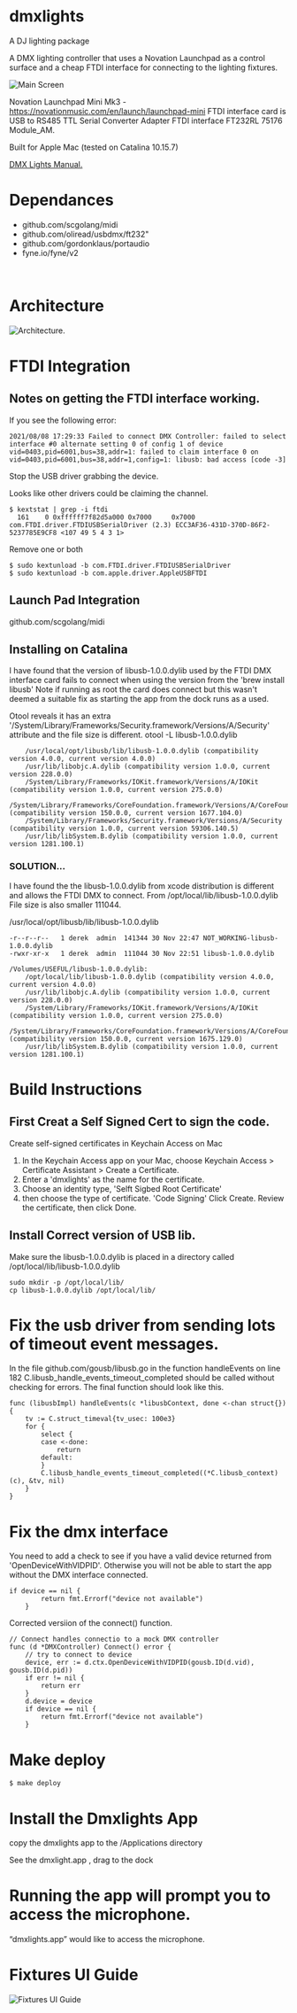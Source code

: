 # dmxlights
A DJ lighting package

A DMX lighting controller that uses a Novation Launchpad as a control surface and a cheap FTDI interface for 
connecting to the lighting fixtures.

![Main Screen](mainScreen.png)


Novation Launchpad Mini Mk3 - https://novationmusic.com/en/launch/launchpad-mini
FTDI interface card is USB to RS485 TTL Serial Converter Adapter FTDI interface FT232RL 75176 Module_AM.

Built for Apple Mac (tested on Catalina 10.15.7)

[DMX Lights Manual.](./Manual.md)

# Dependances
- github.com/scgolang/midi
- github.com/oliread/usbdmx/ft232"
- github.com/gordonklaus/portaudio
- fyne.io/fyne/v2

<br/>

# Architecture 

![Architecture.](./Architecture.png)

# FTDI Integration

## Notes on getting the FTDI interface working.

If you see the following error:
```
2021/08/08 17:29:33 Failed to connect DMX Controller: failed to select interface #0 alternate setting 0 of config 1 of device vid=0403,pid=6001,bus=38,addr=1: failed to claim interface 0 on vid=0403,pid=6001,bus=38,addr=1,config=1: libusb: bad access [code -3]
```

Stop the USB driver grabbing the device.

Looks like other drivers could be claiming the channel.
```
$ kextstat | grep -i ftdi
  161    0 0xffffff7f82d5a000 0x7000     0x7000     com.FTDI.driver.FTDIUSBSerialDriver (2.3) ECC3AF36-431D-370D-86F2-5237785E9CF8 <107 49 5 4 3 1>
```
Remove one or both
```
$ sudo kextunload -b com.FTDI.driver.FTDIUSBSerialDriver
$ sudo kextunload -b com.apple.driver.AppleUSBFTDI
```
##  Launch Pad Integration

github.com/scgolang/midi

## Installing on Catalina 

I have found that the version of libusb-1.0.0.dylib used by the FTDI DMX interface card fails to connect when using the version from the 'brew install libusb' 
Note if running as root the card does connect but this wasn't deemed a suitable fix as 
starting the app from the dock runs as a used.


Otool reveals it has an extra '/System/Library/Frameworks/Security.framework/Versions/A/Security' attribute and the file size is different.
 otool -L libusb-1.0.0.dylib 
```libusb-1.0.0.dylib:
	/usr/local/opt/libusb/lib/libusb-1.0.0.dylib (compatibility version 4.0.0, current version 4.0.0)
	/usr/lib/libobjc.A.dylib (compatibility version 1.0.0, current version 228.0.0)
	/System/Library/Frameworks/IOKit.framework/Versions/A/IOKit (compatibility version 1.0.0, current version 275.0.0)
	/System/Library/Frameworks/CoreFoundation.framework/Versions/A/CoreFoundation (compatibility version 150.0.0, current version 1677.104.0)
	/System/Library/Frameworks/Security.framework/Versions/A/Security (compatibility version 1.0.0, current version 59306.140.5)
	/usr/lib/libSystem.B.dylib (compatibility version 1.0.0, current version 1281.100.1)
```

### SOLUTION...

I have found the the libusb-1.0.0.dylib from xcode distribution is different and allows the FTDI DMX to connect. From /opt/local/lib/libusb-1.0.0.dylib
File size is also smaller 111044.

/usr/local/opt/libusb/lib/libusb-1.0.0.dylib
```
-r--r--r--   1 derek  admin  141344 30 Nov 22:47 NOT_WORKING-libusb-1.0.0.dylib
-rwxr-xr-x   1 derek  admin  111044 30 Nov 22:51 libusb-1.0.0.dylib
```

``` otool -L /Volumes/USEFUL/libusb-1.0.0.dylib 
/Volumes/USEFUL/libusb-1.0.0.dylib:
	/opt/local/lib/libusb-1.0.0.dylib (compatibility version 4.0.0, current version 4.0.0)
	/usr/lib/libobjc.A.dylib (compatibility version 1.0.0, current version 228.0.0)
	/System/Library/Frameworks/IOKit.framework/Versions/A/IOKit (compatibility version 1.0.0, current version 275.0.0)
	/System/Library/Frameworks/CoreFoundation.framework/Versions/A/CoreFoundation (compatibility version 150.0.0, current version 1675.129.0)
	/usr/lib/libSystem.B.dylib (compatibility version 1.0.0, current version 1281.100.1)
```



# Build Instructions

## First Creat a Self Signed Cert to sign the code.
Create self-signed certificates in Keychain Access on Mac
1. In the Keychain Access app on your Mac, choose Keychain Access > Certificate Assistant > Create a Certificate.
2. Enter a 'dmxlights' as the name for the certificate.
3. Choose an identity type, 'Selft Sigbed Root Certificate'  
4. then choose the type of certificate. 'Code Signing'
Click Create.
Review the certificate, then click Done.

## Install Correct version of USB lib.

Make sure the libusb-1.0.0.dylib  is placed in a directory called /opt/local/lib/libusb-1.0.0.dylib 
```
sudo mkdir -p /opt/local/lib/
cp libusb-1.0.0.dylib /opt/local/lib/

```

# Fix the usb driver from sending lots of timeout event messages.

In the file github.com/gousb/libusb.go in the function  handleEvents on line 182
C.libusb_handle_events_timeout_completed should be called without checking for errors.
The final function should look like this.
```
func (libusbImpl) handleEvents(c *libusbContext, done <-chan struct{}) {
    tv := C.struct_timeval{tv_usec: 100e3}
    for {
        select {
        case <-done:
            return
        default:
        }
        C.libusb_handle_events_timeout_completed((*C.libusb_context)(c), &tv, nil)
    }
}
```

# Fix the dmx interface

You need to add a check to see if you have a valid device returned from 'OpenDeviceWithVIDPID'.
Otherwise you will not be able to start the app without the DMX interface connected.
```
if device == nil {
		return fmt.Errorf("device not available")
	}
```

Corrected versiion of the connect() function.
```
// Connect handles connectio to a mock DMX controller
func (d *DMXController) Connect() error {
	// try to connect to device
	device, err := d.ctx.OpenDeviceWithVIDPID(gousb.ID(d.vid), gousb.ID(d.pid))
	if err != nil {
		return err
	}
	d.device = device
	if device == nil {
		return fmt.Errorf("device not available")
	}
```

# Make deploy

```
$ make deploy

```

# Install the Dmxlights App
copy the dmxlights app to the /Applications directory

See the dmxlight.app , drag to the dock 

# Running the app will prompt you to access the microphone.


“dmxlights.app” would like to access the microphone.


# Fixtures UI Guide 

![Fixtures UI Guide](./FixtureEditorUIGuide.png)